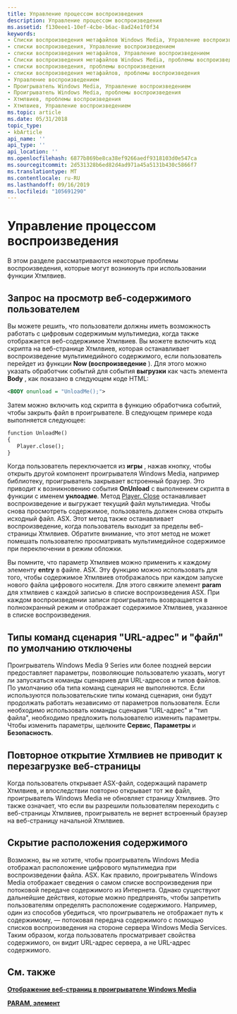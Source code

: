 ```yaml
---
title: Управление процессом воспроизведения
description: Управление процессом воспроизведения
ms.assetid: f130eee1-10ef-4cbe-b6ac-8ad24e1f0f34
keywords:
- Списки воспроизведения метафайлов Windows Media, Управление воспроизведением
- списки воспроизведения, Управление воспроизведением
- списки воспроизведения метафайлов, Управление воспроизведением
- Списки воспроизведения метафайлов Windows Media, проблемы воспроизведения
- списки воспроизведения, проблемы воспроизведения
- списки воспроизведения метафайлов, проблемы воспроизведения
- Управление воспроизведением
- Проигрыватель Windows Media, Управление воспроизведением
- Проигрыватель Windows Media, проблемы воспроизведения
- Хтмлвиев, проблемы воспроизведения
- Хтмлвиев, Управление воспроизведением
ms.topic: article
ms.date: 05/31/2018
topic_type:
- kbArticle
api_name: ''
api_type: ''
api_location: ''
ms.openlocfilehash: 6877b869be8ca38ef9266aedf9318103d0e547ca
ms.sourcegitcommit: 2d531328b6ed82d4ad971a45a5131b430c5866f7
ms.translationtype: MT
ms.contentlocale: ru-RU
ms.lasthandoff: 09/16/2019
ms.locfileid: "105691290"
---
```

# <a name="controlling-the-playback-experience"></a>Управление процессом воспроизведения

В этом разделе рассматриваются некоторые проблемы воспроизведения, которые могут возникнуть при использовании функции Хтмлвиев.

## <a name="requiring-the-user-to-view-web-based-content"></a>Запрос на просмотр веб-содержимого пользователем

Вы можете решить, что пользователи должны иметь возможность работать с цифровым содержимым мультимедиа, когда также отображается веб-содержимое Хтмлвиев. Вы можете включить код скрипта на веб-странице Хтмлвиев, которая останавливает воспроизведение мультимедийного содержимого, если пользователь перейдет из функции **Now (воспроизведение** ). Для этого можно указать обработчик событий для события **выгрузки** как часть элемента **Body** , как показано в следующем коде HTML:


```XML
<BODY onunload = "UnloadMe();">

```



Затем можно включить код скрипта в функцию обработчика событий, чтобы закрыть файл в проигрывателе. В следующем примере кода выполняется следующее:


```XML
function UnloadMe()
{
   Player.close();
}

```



Когда пользователь переключается из **игры** , нажав кнопку, чтобы открыть другой компонент проигрывателя Windows Media, например библиотеку, проигрыватель закрывает встроенный браузер. Это приводит к возникновению события **OnUnload** с выполнением скрипта в функции с именем **унлоадме**. Метод [Player. Close](player-close.md) останавливает воспроизведение и выгружает текущий файл мультимедиа. Чтобы снова просмотреть содержимое, пользователь должен снова открыть исходный файл. ASX. Этот метод также останавливает воспроизведение, когда пользователь выходит за пределы веб-страницы Хтмлвиев. Обратите внимание, что этот метод не может помешать пользователю просматривать мультимедийное содержимое при переключении в режим обложки.

Вы помните, что параметр Хтмлвиев можно применить к каждому элементу **entry** в файле. ASX. Эту функцию можно использовать для того, чтобы содержимое Хтмлвиев отображалось при каждом запуске нового файла цифрового носителя. Для этого свяжите элемент **param** для хтмлвиев с каждой записью в списке воспроизведения ASX. При каждом воспроизведении записи проигрыватель возвращается в полноэкранный режим и отображает содержимое Хтмлвиев, указанное в списке воспроизведения.

## <a name="url-and-file-script-command-types-are-disabled-by-default"></a>Типы команд сценария "URL-адрес" и "файл" по умолчанию отключены

Проигрыватель Windows Media 9 Series или более поздней версии предоставляет параметры, позволяющие пользователю указать, могут ли запускаться команды сценариев для URL-адресов и типов файлов. По умолчанию оба типа команд сценария не выполняются. Если используются пользовательские типы команд сценария, они будут продолжать работать независимо от параметров пользователя. Если необходимо использовать команды сценария "URL-адрес" и "тип файла", необходимо предложить пользователю изменить параметры. Чтобы изменить параметры, щелкните **Сервис**, **Параметры** и **Безопасность**.

## <a name="reopening-an-htmlview-does-not-reload-the-webpage"></a>Повторное открытие Хтмлвиев не приводит к перезагрузке веб-страницы

Когда пользователь открывает ASX-файл, содержащий параметр Хтмлвиев, и впоследствии повторно открывает тот же файл, проигрыватель Windows Media не обновляет страницу Хтмлвиев. Это также означает, что если вы разрешили пользователям переходить с веб-страницы Хтмлвиев, проигрыватель не вернет встроенный браузер на веб-страницу начальной Хтмлвиев.

## <a name="hiding-the-content-location"></a>Скрытие расположения содержимого

Возможно, вы не хотите, чтобы проигрыватель Windows Media отображал расположение цифрового мультимедиа при воспроизведении файла. ASX. Как правило, проигрыватель Windows Media отображает сведения о самом списке воспроизведения при потоковой передаче содержимого из Интернета. Однако существуют дальнейшие действия, которые можно предпринять, чтобы запретить пользователям определять расположение содержимого. Например, один из способов убедиться, что проигрыватель не отображает путь к содержимому, — потоковая передача содержимого с помощью списков воспроизведения на стороне сервера Windows Media Services. Таким образом, когда пользователь просматривает свойства содержимого, он видит URL-адрес сервера, а не URL-адрес содержимого.

## <a name="related-topics"></a>См. также

<dl> <dt>

[**Отображение веб-страниц в проигрывателе Windows Media**](displaying-web-pages-in-windows-media-player.md)
</dt> <dt>

[**PARAM, элемент**](param-element.md)
</dt> </dl>

 

 




